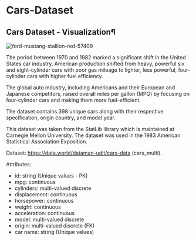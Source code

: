 # Cars-Dataset
## Cars Dataset - Visualization¶

![ford-mustang-stallion-red-57409](https://user-images.githubusercontent.com/60848308/123320045-a1bdf400-d507-11eb-9a8c-874fbc9aa70b.jpeg)

The period between 1970 and 1982 marked a significant shift in the United States car industry. American production shifted from heavy, powerful six and eight-cylinder cars with poor gas mileage to lighter, less powerful, four-cylinder cars with higher fuel efficiency.

The global auto industry, including Americans and their European and Japanese competitors, raised overall miles per gallon (MPG) by focusing on four-cylinder cars and making them more fuel-efficient.

The dataset contains 398 unique cars along with their respective specification, origin country, and model year.

This dataset was taken from the StatLib library which is maintained at Carnegie Mellon University. The dataset was used in the 1983 American Statistical Association Exposition.

Dataset: https://data.world/dataman-udit/cars-data (cars_multi).

Attributes:

- id: string (Unique values - PK)
- mpg: continuous
- cylinders: multi-valued discrete
- displacement: continuous
- horsepower: continuous
- weight: continuous
- acceleration: continuous
- model: multi-valued discrete
- origin: multi-valued discrete (FK)
- car name: string (Unique values)

